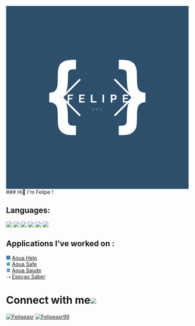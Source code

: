 <img align="center" src="./images/FElipe (2).png" alt="Felipeasr" >
### Hi👋 
I'm Felipe !

## Languages:


<a href="" target="blank"><img src ="https://img.shields.io/badge/Flutter-02569B?style=for-the-badge&logo=flutter&logoColor=white"></a> <a href="" target="blank"><img src = "https://img.shields.io/badge/CSS3-1572B6?style=for-the-badge&logo=css3&logoColor=white"></a> <a href="" target="blank"><img src = "https://img.shields.io/badge/HTML5-E34F26?style=for-the-badge&logo=html5&logoColor=white"></a> <a href="" target="blank"><img src ="https://img.shields.io/badge/TensorFlow-FF6F00?style=for-the-badge&logo=TensorFlow&logoColor=white"></a> <a href="" target="blank"><img src = "https://img.shields.io/badge/Keras-D00000?style=for-the-badge&logo=Keras&logoColor=white"></a> <a href="" target="blank"><img src = "https://img.shields.io/badge/Python-3776AB?style=for-the-badge&logo=python&logoColor=white"></a>

## Applications I've worked on :
<img src="./images/aquahelp.png" alt="Farfetch" width="12"/> [Aqua Help](https://play.google.com/store/apps/details?id=com.teachable_ml.aqua.help) </br>
<img src="./images/aquasafe.png" alt="Farfetch" width="12"/> [Aqua Safe](https://play.google.com/store/apps/details?id=br.gov.rs.ddpa_seapi.aquasaude.aquasafe) </br>
<img src="./images/aquasaude.png" alt="Farfetch" width="12"/> [Aqua Saude](https://play.google.com/store/apps/details?id=br.gov.rs.fepagro.aquasaude_camarao) </br>
<img src="./images/espaco.png" alt="Farfetch" width="12"/> [Espçao Saber](https://sites.google.com/view/espacosaber01) </br>


# Connect with me<img src="https://github.com/TheDudeThatCode/TheDudeThatCode/blob/master/Assets/Handshake.gif" height="32px">
<a href="https://www.linkedin.com/in/felipeasr/" target="blank"><img align="center" src="https://img.shields.io/badge/LinkedIn-0077B5?style=for-the-badge&logo=linkedin&logoColor=white" alt="Felipeasr" ></a> <a href="https://www.instagram.com/felipeasr99/" target="blank"><img align="center" src="https://img.shields.io/badge/Instagram-E4405F?style=for-the-badge&logo=instagram&logoColor=white" alt="Felipeasr99" /></a>

